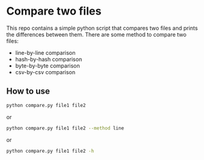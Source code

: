 # Compare two files
This repo contains a simple python script that compares two files and prints the differences between them.
There are some method to compare two files:
- line-by-line comparison
- hash-by-hash comparison
- byte-by-byte comparison
- csv-by-csv comparison

## How to use
```bash
python compare.py file1 file2
```

or

```bash
python compare.py file1 file2 --method line
```

or 

```bash
python compare.py file1 file2 -h
```
